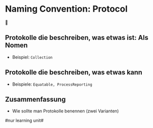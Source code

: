 # Naming Convention: Protocol
💬

## Protokolle die beschreiben, was etwas ist: Als Nomen

- Beispiel: `Collection`

## Protokolle die beschreiben, was etwas kann

- Beispiele: `Equatable, ProcessReporting`

## Zusammenfassung
- Wie sollte man Protokolle benennen (zwei Varianten)


#nur learning unit#